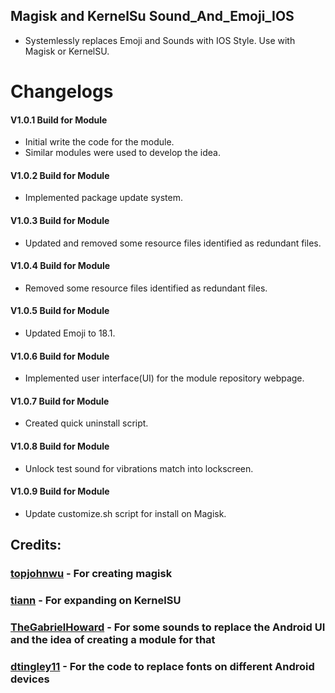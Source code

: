 ## Magisk and KernelSu Sound_And_Emoji_IOS
 
*  Systemlessly replaces Emoji and Sounds with IOS Style. Use with Magisk or KernelSU.

# Changelogs

#### V1.0.1 Build for Module
- Initial write the code for the module.
- Similar modules were used to develop the idea.
#### V1.0.2 Build for Module
- Implemented package update system.
#### V1.0.3 Build for Module
- Updated and removed some resource files identified as redundant files.
#### V1.0.4 Build for Module
- Removed some resource files identified as redundant files.
#### V1.0.5 Build for Module
- Updated Emoji to 18.1.
#### V1.0.6 Build for Module
- Implemented user interface(UI) for the module repository webpage.
#### V1.0.7 Build for Module
- Created quick uninstall script.
#### V1.0.8 Build for Module
- Unlock test sound for vibrations match into lockscreen.
#### V1.0.9 Build for Module
- Update customize.sh script for install on Magisk.

## Credits:

### [topjohnwu](https://github.com/topjohnwu) - For creating magisk
### [tiann](https://github.com/tiann) - For expanding on KernelSU
### [TheGabrielHoward](https://github.com/TheGabrielHoward/IOS-sounds/tree/master) - For some sounds to replace the Android UI and the idea of creating a module for that
### [dtingley11](https://github.com/dtingley11/KernelSU-iOS-Emoji) - For the code to replace fonts on different Android devices